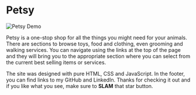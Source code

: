 # Petsy

![Petsy Demo](Petsy.gif)

Petsy is a one-stop shop for all the things you might need for your animals. There are sections to browse toys, food and clothing, even grooming and walking services. You can navigate using the links at the top of the page and they will bring you to the appropriate section where you can select from the current best selling items or services.

The site was designed with pure HTML, CSS and JavaScript. In the footer, you can find links to my GitHub and LinkedIn. Thanks for checking it out and if you like what you see, make sure to **SLAM** that star button.
